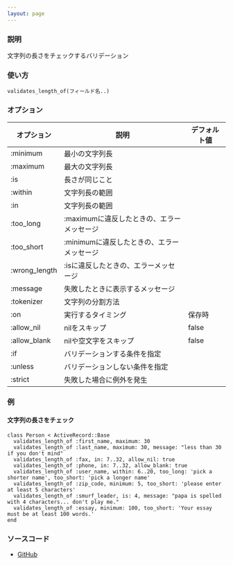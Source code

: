 ```yaml
---
layout: page
---
```


### 説明

文字列の長さをチェックするバリデーション

### 使い方

    validates_length_of(フィールド名..)

### オプション

| オプション    | 説明                                       | デフォルト値 |
| ------------- | ------------------------------------------ | ------------ |
| :minimum      | 最小の文字列長                             |              |
| :maximum      | 最大の文字列長                             |              |
| :is           | 長さが同じこと                             |              |
| :within       | 文字列長の範囲                             |              |
| :in           | 文字列長の範囲                             |              |
| :too_long     | :maximumに違反したときの、エラーメッセージ |              |
| :too_short    | :minimumに違反したときの、エラーメッセージ |              |
| :wrong_length | :isに違反したときの、エラーメッセージ      |              |
| :message      | 失敗したときに表示するメッセージ           |              |
| :tokenizer    | 文字列の分割方法                           |              |
| :on           | 実行するタイミング                         | 保存時       |
| :allow_nil    | nilをスキップ                              | false        |
| :allow_blank  | nilや空文字をスキップ                      | false        |
| :if           | バリデーションする条件を指定               |              |
| :unless       | バリデーションしない条件を指定             |              |
| :strict       | 失敗した場合に例外を発生                   |              |

### 例

#### 文字列の長さをチェック

    class Person < ActiveRecord::Base
      validates_length_of :first_name, maximum: 30
      validates_length_of :last_name, maximum: 30, message: "less than 30 if you don't mind"
      validates_length_of :fax, in: 7..32, allow_nil: true
      validates_length_of :phone, in: 7..32, allow_blank: true
      validates_length_of :user_name, within: 6..20, too_long: 'pick a shorter name', too_short: 'pick a longer name'
      validates_length_of :zip_code, minimum: 5, too_short: 'please enter at least 5 characters'
      validates_length_of :smurf_leader, is: 4, message: "papa is spelled with 4 characters... don't play me."
      validates_length_of :essay, minimum: 100, too_short: 'Your essay must be at least 100 words.'
    end

### ソースコード

- [GitHub](https://github.com/rails/rails/blob/984c3ef2775781d47efa9f541ce570daa2434a80/activemodel/lib/active_model/validations/length.rb#L122)
